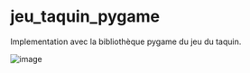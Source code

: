 # jeu_taquin_pygame
Implementation avec la bibliothèque pygame du jeu du taquin. 

![image](https://user-images.githubusercontent.com/46868436/188322305-a3d2f8bb-9ab3-4f11-b642-16d7aaff1c5a.png)

